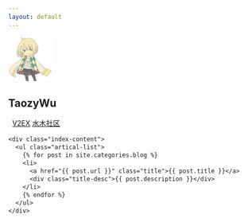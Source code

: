 ```yaml
---
layout: default
---
```


<body>
  <div class="index-wrapper">
    <div class="aside">
      <div class="info-card">
        <a href="/" target="_blank"><img src="/images/2793680.jpg" alt="" width="90"/></a>
        <h2>TaozyWu</h2>
        <a href="http://weibo.com/taozywu/" target="_blank"><img src="http://www.weibo.com/favicon.ico" alt="" width="25"/></a>
        <a href="http://github.com/taozywu/" target="_blank"><img src="https://assets-cdn.github.com/favicon.ico" alt="" width="22"/></a>
        <a href="https://www.v2ex.com/" target="_blank">V2EX</a>
        <a href="http://www.newsmth.net/nForum/#!fav" target="_blank">水木社区</a>
      </div>
      <div id="particles-js"></div>
    </div>

    <div class="index-content">
      <ul class="artical-list">
        {% for post in site.categories.blog %}
        <li>
          <a href="{{ post.url }}" class="title">{{ post.title }}</a>
          <div class="title-desc">{{ post.description }}</div>
        </li>
        {% endfor %}
      </ul>
    </div>
  </div>
</body>
